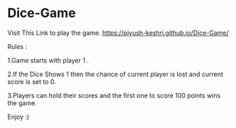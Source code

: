 # Dice-Game
Visit This Link to play the game.
https://piyush-keshri.github.io/Dice-Game/

Rules :

1.Game starts with player 1 .

2.If the Dice Shows 1 then the chance of current player is lost and current score is set to 0.

3.Players can hold their scores and the first one to score 100 points wins the game.
 
 Enjoy :) 
